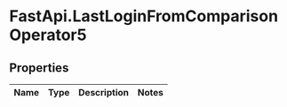 # FastApi.LastLoginFromComparisonOperator5

## Properties
Name | Type | Description | Notes
------------ | ------------- | ------------- | -------------

